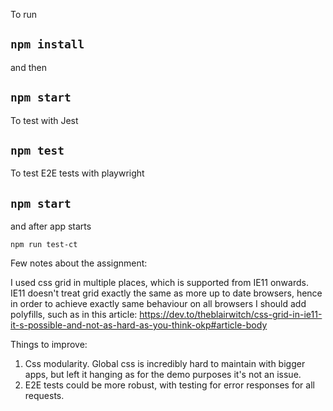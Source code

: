 To run

## `npm install`

and then

## `npm start`

To test with Jest

## `npm test`

To test E2E tests with playwright

## `npm start` 

and after app starts

`npm run test-ct`



Few notes about the assignment:

I used css grid in multiple places, which is supported from IE11 onwards. 
IE11 doesn't treat grid exactly the same as more up to date browsers, hence in order to achieve exactly same behaviour on all browsers I should add
polyfills, such as in this article: https://dev.to/theblairwitch/css-grid-in-ie11-it-s-possible-and-not-as-hard-as-you-think-okp#article-body


Things to improve:
1) Css modularity. Global css is incredibly hard to maintain with bigger apps, but left it hanging as for the demo purposes it's not an issue.
2) E2E tests could be more robust, with testing for error responses for all requests.
